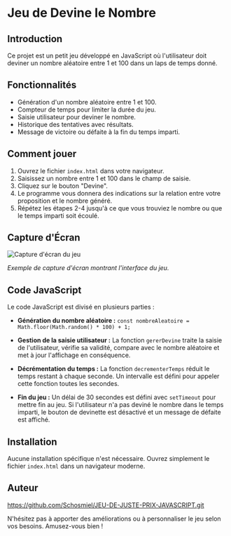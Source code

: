 # Jeu de Devine le Nombre

## Introduction

Ce projet est un petit jeu développé en JavaScript où l'utilisateur doit deviner un nombre aléatoire entre 1 et 100 dans un laps de temps donné.

## Fonctionnalités

- Génération d'un nombre aléatoire entre 1 et 100.
- Compteur de temps pour limiter la durée du jeu.
- Saisie utilisateur pour deviner le nombre.
- Historique des tentatives avec résultats.
- Message de victoire ou défaite à la fin du temps imparti.

## Comment jouer

1. Ouvrez le fichier `index.html` dans votre navigateur.
2. Saisissez un nombre entre 1 et 100 dans le champ de saisie.
3. Cliquez sur le bouton "Devine".
4. Le programme vous donnera des indications sur la relation entre votre proposition et le nombre généré.
5. Répétez les étapes 2-4 jusqu'à ce que vous trouviez le nombre ou que le temps imparti soit écoulé.

## Capture d'Écran

![Capture d'écran du jeu](jeu.png)

*Exemple de capture d'écran montrant l'interface du jeu.*

## Code JavaScript

Le code JavaScript est divisé en plusieurs parties :

- **Génération du nombre aléatoire :** `const nombreAleatoire = Math.floor(Math.random() * 100) + 1;`

- **Gestion de la saisie utilisateur :** La fonction `gererDevine` traite la saisie de l'utilisateur, vérifie sa validité, compare avec le nombre aléatoire et met à jour l'affichage en conséquence.

- **Décrémentation du temps :** La fonction `decrementerTemps` réduit le temps restant à chaque seconde. Un intervalle est défini pour appeler cette fonction toutes les secondes.

- **Fin du jeu :** Un délai de 30 secondes est défini avec `setTimeout` pour mettre fin au jeu. Si l'utilisateur n'a pas deviné le nombre dans le temps imparti, le bouton de devinette est désactivé et un message de défaite est affiché.

## Installation

Aucune installation spécifique n'est nécessaire. Ouvrez simplement le fichier `index.html` dans un navigateur moderne.

## Auteur

https://github.com/Schosmiel/JEU-DE-JUSTE-PRIX-JAVASCRIPT.git

N'hésitez pas à apporter des améliorations ou à personnaliser le jeu selon vos besoins. Amusez-vous bien !

